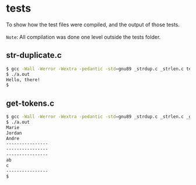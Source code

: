 # tests

To show how the test files were compiled, and the output of those tests.
\
\
`Note`: All compilation was done one level outside the tests folder.

## str-duplicate.c

```sh
$ gcc -Wall -Werror -Wextra -pedantic -std=gnu89 _strdup.c _strlen.c tests/str-duplicate.c
$ ./a.out
Hello, there!
$
```

## get-tokens.c

```sh
$ gcc -Wall -Werror -Wextra -pedantic -std=gnu89 _strdup.c _strlen.c _get_tokens.c tests/get-tokens.c
$ ./a.out
Marie
Jordan
Andre
----------------
----------------
----------------
ab
c
----------------
$
```
